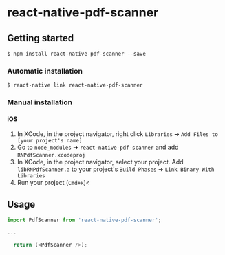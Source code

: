 
# react-native-pdf-scanner

## Getting started

`$ npm install react-native-pdf-scanner --save`

### Automatic installation

`$ react-native link react-native-pdf-scanner`

### Manual installation


#### iOS

1. In XCode, in the project navigator, right click `Libraries` ➜ `Add Files to [your project's name]`
2. Go to `node_modules` ➜ `react-native-pdf-scanner` and add `RNPdfScanner.xcodeproj`
3. In XCode, in the project navigator, select your project. Add `libRNPdfScanner.a` to your project's `Build Phases` ➜ `Link Binary With Libraries`
4. Run your project (`Cmd+R`)<

## Usage
```javascript
import PdfScanner from 'react-native-pdf-scanner';

...

  return (<PdfScanner />);
```
